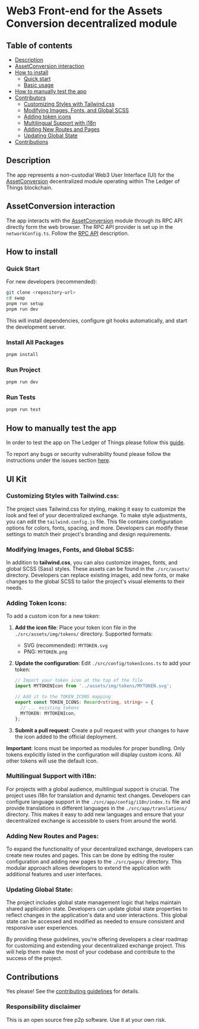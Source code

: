 # Web3 Front-end for the Assets Conversion decentralized module

## Table of contents

<ul>
    <li><a href='#description'>Description</a></li>
    <li><a href='#assetconversion-interaction'>AssetConversion interaction</a></li>
    <li><a href='#how-to-install'>How to install</a>
        <ul>
            <li><a href='#quick-start'>Quick start</a></li>
            <li><a href='#run-project'>Basic usage</a></li>
        </ul>
    </li>
    <li><a href='#how-to-manually-test-the-app'>How to manually test the app</a></li>
    <li><a href='#ui-kit'>Contributors</a>
        <ul>
            <li><a href='#customizing-styles-with-tailwindcss'>Customizing Styles with Tailwind.css</a></li>
            <li><a href='#modifying-images-fonts-and-global-scss'>Modifying Images, Fonts, and Global SCSS</a></li>
            <li><a href='#adding-token-icons'>Adding token icons</a></li>
            <li><a href='#multilingual-support-with-i18n'>Multilingual Support with i18n</a></li>
            <li><a href='#adding-new-routes-and-pages'>Adding New Routes and Pages</a></li>
            <li><a href='#updating-global-state'>Updating Global State</a></li>
        </ul>
    </li>
    <li><a href='#contributions'>Contributions</a></li>
</ul>

## Description
The app represents a non-custodial Web3 User Interface (UI) for the [AssetConversion](https://github.com/3Dpass/3DP/tree/main/pallets/asset-conversion)
decentralized module operating within The Ledger of Things blockchain. 

## AssetConversion interaction
The app interacts with the [AssetConversion](https://github.com/3Dpass/3DP/tree/main/pallets/asset-conversion) module 
through its RPC API directly form the web browser. The RPC API provider is set up in the `networkConfig.ts`.
Follow the [RPC API](./ASSET_CONVERSION_PALLET.md) description.

## How to install

### Quick Start

For new developers (recommended):

```sh
git clone <repository-url>
cd swap
pnpm run setup
pnpm run dev
```

This will install dependencies, configure git hooks automatically, and start the development server.

### Install All Packages

```sh
pnpm install
```

### Run Project

```sh
pnpm run dev
```

### Run Tests

```sh
pnpm run test
```

## How to manually test the app

In order to test the app on The Ledger of Things please follow this [guide](./MANUAL_TESTING_GUIDE.md).

To report any bugs or security vulnerability found please follow the instructions under the issues section [here](./CONTRIBUTING.md).

## UI Kit

### Customizing Styles with Tailwind.css:

The project uses Tailwind.css for styling, making it easy to customize the look and feel of your decentralized exchange. To make style adjustments, you can edit the `tailwind.config.js` file. This file contains configuration options for colors, fonts, spacing, and more. Developers can modify these settings to match their project's branding and design requirements.

### Modifying Images, Fonts, and Global SCSS:

In addition to <b>tailwind.css</b>, you can also customize images, fonts, and global SCSS (Sass) styles. These assets can be found in the `./src/assets/` directory. Developers can replace existing images, add new fonts, or make changes to the global SCSS to tailor the project's visual elements to their needs.

### Adding Token Icons:

To add a custom icon for a new token:

1. **Add the icon file**: Place your token icon file in the `./src/assets/img/tokens/` directory. Supported formats:
   - SVG (recommended): `MYTOKEN.svg`
   - PNG: `MYTOKEN.png`

2. **Update the configuration**: Edit `./src/config/tokenIcons.ts` to add your token:
   ```typescript
   // Import your token icon at the top of the file
   import MYTOKENIcon from '../assets/img/tokens/MYTOKEN.svg';
   
   // Add it to the TOKEN_ICONS mapping
   export const TOKEN_ICONS: Record<string, string> = {
     // ... existing tokens
     MYTOKEN: MYTOKENIcon,
   };
   ```

3. **Submit a pull request**: Create a pull request with your changes to have the icon added to the official deployment.

**Important**: Icons must be imported as modules for proper bundling. Only tokens explicitly listed in the configuration will display custom icons. All other tokens will use the default icon.

### Multilingual Support with i18n:

For projects with a global audience, multilingual support is crucial. The project uses i18n for translation and dynamic text changes. Developers can configure language support in the `./src/app/config/i18n/index.ts` file and provide translations in different languages in the `./src/app/translations/` directory. This makes it easy to add new languages and ensure that your decentralized exchange is accessible to users from around the world.

### Adding New Routes and Pages:

To expand the functionality of your decentralized exchange, developers can create new routes and pages. This can be done by editing the router configuration and adding new pages to the `./src/pages/` directory. This modular approach allows developers to extend the application with additional features and user interfaces.

### Updating Global State:

The project includes global state management logic that helps maintain shared application state. Developers can update global state properties to reflect changes in the application's data and user interactions. This global state can be accessed and modified as needed to ensure consistent and responsive user experiences.

By providing these guidelines, you're offering developers a clear roadmap for customizing and extending your decentralized exchange project. This will help them make the most of your codebase and contribute to the success of the project.

## Contributions

Yes please! See the [contributing guidelines](./CONTRIBUTING.md) for details.

### Responsibility disclaimer
This is an open source free p2p software. Use it at your own risk. 


